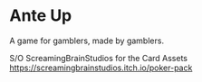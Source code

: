 # Ante Up
 A game for gamblers, made by gamblers.


S/O ScreamingBrainStudios for the Card Assets
https://screamingbrainstudios.itch.io/poker-pack